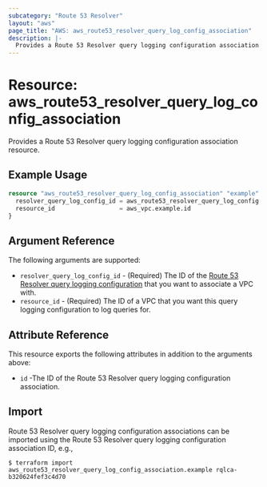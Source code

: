```yaml
---
subcategory: "Route 53 Resolver"
layout: "aws"
page_title: "AWS: aws_route53_resolver_query_log_config_association"
description: |-
  Provides a Route 53 Resolver query logging configuration association resource.
---
```


# Resource: aws_route53_resolver_query_log_config_association

Provides a Route 53 Resolver query logging configuration association resource.

## Example Usage

```terraform
resource "aws_route53_resolver_query_log_config_association" "example" {
  resolver_query_log_config_id = aws_route53_resolver_query_log_config.example.id
  resource_id                  = aws_vpc.example.id
}
```

## Argument Reference

The following arguments are supported:

* `resolver_query_log_config_id` - (Required) The ID of the [Route 53 Resolver query logging configuration](route53_resolver_query_log_config.html) that you want to associate a VPC with.
* `resource_id` - (Required) The ID of a VPC that you want this query logging configuration to log queries for.

## Attribute Reference

This resource exports the following attributes in addition to the arguments above:

* `id` -The ID of the Route 53 Resolver query logging configuration association.

## Import

 Route 53 Resolver query logging configuration associations can be imported using the Route 53 Resolver query logging configuration association ID, e.g.,

```
$ terraform import aws_route53_resolver_query_log_config_association.example rqlca-b320624fef3c4d70
```
